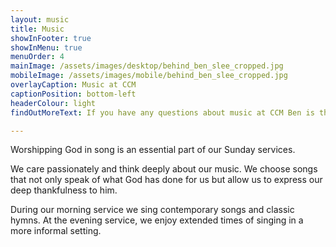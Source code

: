 ```yaml
---
layout: music
title: Music
showInFooter: true
showInMenu: true
menuOrder: 4
mainImage: /assets/images/desktop/behind_ben_slee_cropped.jpg
mobileImage: /assets/images/mobile/behind_ben_slee_cropped.jpg
overlayCaption: Music at CCM
captionPosition: bottom-left
headerColour: light
findOutMoreText: If you have any questions about music at CCM Ben is the person to get in touch with.

---
```

Worshipping God in song is an essential part of our Sunday services.

We care passionately and think deeply about our music. We choose songs that not only speak of what God has done for us but allow us to express our deep thankfulness to him.

During our morning service we sing contemporary songs and classic hymns. At the evening service, we enjoy extended times of singing in a more informal setting.
